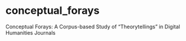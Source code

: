# conceptual_forays
Conceptual Forays: A Corpus-based Study of “Theorytellings”  in Digital Humanities Journals
